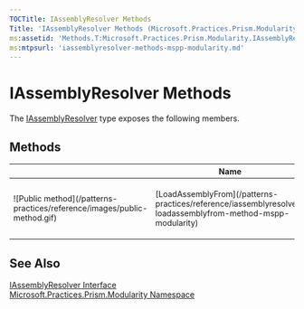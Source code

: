 ```yaml
---
TOCTitle: IAssemblyResolver Methods
Title: 'IAssemblyResolver Methods (Microsoft.Practices.Prism.Modularity)'
ms:assetid: 'Methods.T:Microsoft.Practices.Prism.Modularity.IAssemblyResolver'
ms:mtpsurl: 'iassemblyresolver-methods-mspp-modularity.md'
---
```


# IAssemblyResolver Methods

The [IAssemblyResolver](/patterns-practices/reference/iassemblyresolver-interface-mspp-modularity) type exposes the following members.

## Methods

<table>
<thead>
<tr class="header">
<th> </th>
<th>Name</th>
<th>Description</th>
</tr>
</thead>
<tbody>
<tr class="odd">
<td>![Public method](/patterns-practices/reference/images/public-method.gif)</td>
<td>[LoadAssemblyFrom](/patterns-practices/reference/iassemblyresolver-loadassemblyfrom-method-mspp-modularity)</td>
<td><div class="summary">
Load an assembly when it's required by the application.
</div></td>
</tr>
</tbody>
</table>

## See Also

[IAssemblyResolver Interface](/patterns-practices/reference/iassemblyresolver-interface-mspp-modularity)  
[Microsoft.Practices.Prism.Modularity Namespace](/patterns-practices/reference/mspp-modularity-namespace)  